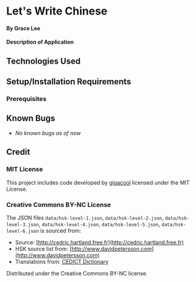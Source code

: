 # Let's Write Chinese

#### By Grace Lee

#### Description of Application

## Technologies Used

## Setup/Installation Requirements

### Prerequisites

## Known Bugs

- _No known bugs as of now_

## Credit

### MIT License

This project includes code developed by [gigacool](https://github.com/gigacool/hanyu-shuiping-kaoshi?tab=readme-ov-file) licensed under the MIT License.

### Creative Commons BY-NC License

The JSON files `data/hsk-level-1.json`, `data/hsk-level-2.json`, `data/hsk-level-3.json`, `data/hsk-level-4.json`, `data/hsk-level-5.json`, `data/hsk-level-6.json` is sourced from:

- Source: [http://cedric.hartland.free.fr](http://cedric.hartland.free.fr)
- HSK source list from: [http://www.davidpetersson.com](http://www.davidpetersson.com)
- Translations from: [CEDICT Dictionary](http://www.mdbg.net)

Distributed under the Creative Commons BY-NC license.
